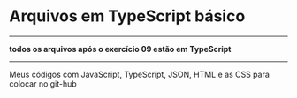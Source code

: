 # Arquivos em TypeScript básico
***
**todos os arquivos após o exercício 09 estão em TypeScript**
***
Meus códigos com JavaScript, TypeScript, JSON, HTML e as CSS para colocar no git-hub 
